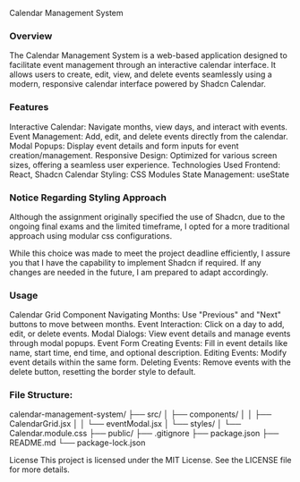 Calendar Management System
### Overview
The Calendar Management System is a web-based application designed to facilitate event management through an interactive calendar interface. It allows users to create, edit, view, and delete events seamlessly using a modern, responsive calendar interface powered by Shadcn Calendar.

### Features
Interactive Calendar: Navigate months, view days, and interact with events.
Event Management: Add, edit, and delete events directly from the calendar.
Modal Popups: Display event details and form inputs for event creation/management.
Responsive Design: Optimized for various screen sizes, offering a seamless user experience.
Technologies Used
Frontend: React, Shadcn Calendar
Styling: CSS Modules
State Management: useState

### Notice Regarding Styling Approach

Although the assignment originally specified the use of Shadcn, due to the ongoing final exams and the limited timeframe, I opted for a more traditional approach using modular css configurations. 

While this choice was made to meet the project deadline efficiently, I assure you that I have the capability to implement Shadcn if required. If any changes are needed in the future, I am prepared to adapt accordingly.

### Usage
Calendar Grid Component
Navigating Months: Use "Previous" and "Next" buttons to move between months.
Event Interaction: Click on a day to add, edit, or delete events.
Modal Dialogs: View event details and manage events through modal popups.
Event Form
Creating Events: Fill in event details like name, start time, end time, and optional description.
Editing Events: Modify event details within the same form.
Deleting Events: Remove events with the delete button, resetting the border style to default.

### File Structure:
calendar-management-system/
├── src/
│   ├── components/
│   │   ├── CalendarGrid.jsx
│   │   └── eventModal.jsx
│   └── styles/
│       └── Calendar.module.css
├── public/
├── .gitignore
├── package.json
├── README.md
└── package-lock.json

License
This project is licensed under the MIT License. See the LICENSE file for more details.

